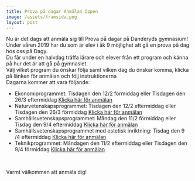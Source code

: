 ```yaml
---
title: Prova på dagar Anmälan öppen
image: /assets/framsida.png
layout: post
---
```

Nu är det dags att anmäla sig till Prova på dagar på Danderyds gymnasium!<br>
Under våren 2019 har du som är elev i åk 9 möjlighet att gå en prova på dag hos oss på Dagy.<br>
Du får under en halvdag träffa lärare och elever från ett program och känna på hur det är att gå på gymnasiet.<br>
Välj vilket program du önskar följa samt vilken dag du önskar komma, klicka på länken för anmälan och följ instruktionerna<br>
Dagarna kommer att vara följande:<br>
<ul>
<li>Ekonomiprogrammet: Tisdagen den 12/2 förmiddag eller Tisdagen den 26/3 eftermiddag <a href="https://docs.google.com/forms/d/1AJ0pHxMeakYBa_S1ergMekIle1HAE7Clts1FudMSRqc/edit">Klicka här för anmälan</a></li>
<li>Naturvetenskapsprogrammet: Tisdagen den 12/2 eftermiddag eller Tisdagen den 26/3 förmiddag <a href="https://docs.google.com/forms/d/1hpeV6381JxIl81RSy0O0u4hHu-WcNNSguPAOXvAcv-4/edit">Klicka här för anmälan</a></li>
<li>Samhällsvetenskapsprogrammet: Måndag den 11/2 förmiddag eller Tisdag den 9/4 eftermiddag <a href="https://docs.google.com/forms/d/1CwpDku60LTgNk-Z1wsiJOl1z1Qhgj8kvDDe5AVq5zPQ/edit">Klicka här för anmälan</a></li>
<li>Samhällsvetenskapsprogrammet med estetisk inriktning: Tisdag den 9 /4 eftermiddag <a href="https://docs.google.com/forms/d/1G7nlka6RdCA8pbtOe7AKrgT7PAmpxQ0Do-KTl_AEiOs/edit">Klicka här för anmälan</a></li>
<li>Teknikprogrammet: Måndagen den 11/2 eftermiddag eller Tisdagen den 9/4 förmiddag <a href="https://docs.google.com/forms/d/1q9jUI1cTssgCVFKxosZlVIqtfUolc23jZuT8nWYly7k/edit">Klicka här för anmälan</a></li>
</ul>
<br>


Varmt välkommen att anmäla dig!

